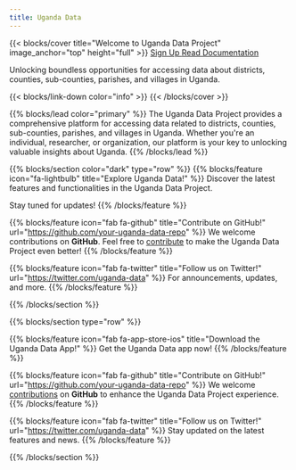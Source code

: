 ```yaml
---
title: Uganda Data
---
```


{{< blocks/cover title="Welcome to Uganda Data Project" image_anchor="top" height="full" >}}
<a class="btn btn-lg btn-primary me-3 mb-4" href="https://uganda.risidev.com/app/register" _blank="">
Sign Up <i class="fas fa-arrow-alt-circle-right ms-2"></i>
</a>
<a class="btn btn-lg btn-secondary me-3 mb-4" href="/docs/">
Read Documentation <i class="fab fa-github ms-2 "></i>
</a>

<p class="lead mt-5">Unlocking boundless opportunities for accessing data about districts, counties, sub-counties, parishes, and villages in Uganda.</p>
{{< blocks/link-down color="info" >}}
{{< /blocks/cover >}}

{{% blocks/lead color="primary" %}}
The Uganda Data Project provides a comprehensive platform for accessing data related to districts, counties, sub-counties, parishes, and villages in Uganda. Whether you're an individual, researcher, or organization, our platform is your key to unlocking valuable insights about Uganda.
{{% /blocks/lead %}}

{{% blocks/section color="dark" type="row" %}}
{{% blocks/feature icon="fa-lightbulb" title="Explore Uganda Data!" %}}
Discover the latest features and functionalities in the Uganda Data Project.

Stay tuned for updates!
{{% /blocks/feature %}}

{{% blocks/feature icon="fab fa-github" title="Contribute on GitHub!" url="https://github.com/your-uganda-data-repo" %}}
We welcome contributions on **GitHub**. Feel free to [contribute](https://github.com/your-uganda-data-repo/pulls) to make the Uganda Data Project even better!
{{% /blocks/feature %}}

{{% blocks/feature icon="fab fa-twitter" title="Follow us on Twitter!" url="https://twitter.com/uganda-data" %}}
For announcements, updates, and more.
{{% /blocks/feature %}}

{{% /blocks/section %}}

{{% blocks/section type="row" %}}

{{% blocks/feature icon="fab fa-app-store-ios" title="Download the Uganda Data App!" %}}
Get the Uganda Data app now!
{{% /blocks/feature %}}

{{% blocks/feature icon="fab fa-github" title="Contribute on GitHub!"
    url="https://github.com/your-uganda-data-repo" %}}
We welcome [contributions](https://github.com/your-uganda-data-repo/pulls) on **GitHub** to enhance the Uganda Data Project experience.
{{% /blocks/feature %}}

{{% blocks/feature icon="fab fa-twitter" title="Follow us on Twitter!"
    url="https://twitter.com/uganda-data" %}}
Stay updated on the latest features and news.
{{% /blocks/feature %}}

{{% /blocks/section %}}
